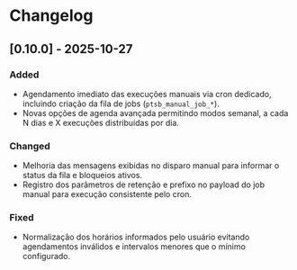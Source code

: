 # Changelog

## [0.10.0] - 2025-10-27
### Added
- Agendamento imediato das execuções manuais via cron dedicado, incluindo criação da fila de jobs (`ptsb_manual_job_*`).
- Novas opções de agenda avançada permitindo modos semanal, a cada N dias e X execuções distribuídas por dia.

### Changed
- Melhoria das mensagens exibidas no disparo manual para informar o status da fila e bloqueios ativos.
- Registro dos parâmetros de retenção e prefixo no payload do job manual para execução consistente pelo cron.

### Fixed
- Normalização dos horários informados pelo usuário evitando agendamentos inválidos e intervalos menores que o mínimo configurado.
